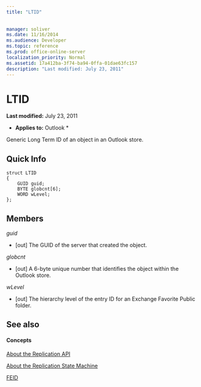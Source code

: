 ```yaml
---
title: "LTID"
 
 
manager: soliver
ms.date: 11/16/2014
ms.audience: Developer
ms.topic: reference
ms.prod: office-online-server
localization_priority: Normal
ms.assetid: 17a412ba-3f74-ba94-0ffa-01dae63fc157
description: "Last modified: July 23, 2011"
---
```


# LTID

 **Last modified:** July 23, 2011 
  
 * **Applies to:** Outlook * 
  
Generic Long Term ID of an object in an Outlook store.
  
## Quick Info

```
struct LTID 
{ 
    GUID guid; 
    BYTE globcnt[6]; 
    WORD wLevel; 
};
```

## Members

 _guid_
  
- [out] The GUID of the server that created the object.
    
 _globcnt_
  
- [out] A 6-byte unique number that identifies the object within the Outlook store.
    
 _wLevel_
  
- [out] The hierarchy level of the entry ID for an Exchange Favorite Public folder.
    
## See also

#### Concepts

[About the Replication API](about-the-replication-api.md)
  
[About the Replication State Machine](about-the-replication-state-machine.md)
  
[FEID](feid.md)

